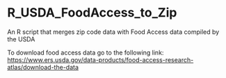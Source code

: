 # R_USDA_FoodAccess_to_Zip
An R script that merges zip code data with Food Access data compiled by the USDA

To download food access data go to the following link: https://www.ers.usda.gov/data-products/food-access-research-atlas/download-the-data
